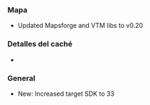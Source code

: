 ### Mapa
- Updated Mapsforge and VTM libs to v0.20

### Detalles del caché
-

### General
- New: Increased target SDK to 33
